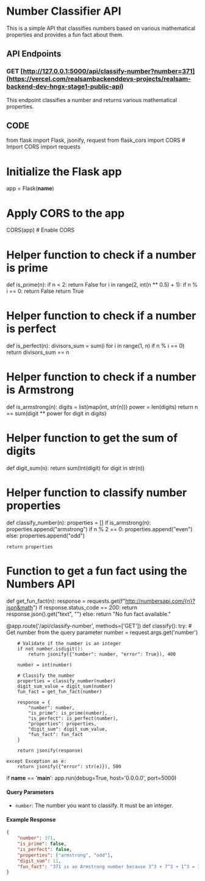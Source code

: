 # Number Classifier API

This is a simple API that classifies numbers based on various mathematical properties and provides a fun fact about them.

## API Endpoints

### GET [http://127.0.0.1:5000/api/classify-number?number=371](https://vercel.com/realsambackenddevs-projects/realsam-backend-dev-hngx-stage1-public-api)
This endpoint classifies a number and returns various mathematical properties.
## CODE
from flask import Flask, jsonify, request
from flask_cors import CORS  # Import CORS
import requests

# Initialize the Flask app
app = Flask(__name__)

# Apply CORS to the app
CORS(app)  # Enable CORS

# Helper function to check if a number is prime
def is_prime(n):
    if n < 2:
        return False
    for i in range(2, int(n ** 0.5) + 1):
        if n % i == 0:
            return False
    return True

# Helper function to check if a number is perfect
def is_perfect(n):
    divisors_sum = sum(i for i in range(1, n) if n % i == 0)
    return divisors_sum == n

# Helper function to check if a number is Armstrong
def is_armstrong(n):
    digits = list(map(int, str(n)))
    power = len(digits)
    return n == sum(digit ** power for digit in digits)

# Helper function to get the sum of digits
def digit_sum(n):
    return sum(int(digit) for digit in str(n))

# Helper function to classify number properties
def classify_number(n):
    properties = []
    if is_armstrong(n):
        properties.append("armstrong")
    if n % 2 == 0:
        properties.append("even")
    else:
        properties.append("odd")
    
    return properties

# Function to get a fun fact using the Numbers API
def get_fun_fact(n):
    response = requests.get(f"http://numbersapi.com/{n}?json&math")
    if response.status_code == 200:
        return response.json().get("text", "")
    else:
        return "No fun fact available."

@app.route('/api/classify-number', methods=['GET'])
def classify():
    try:
        # Get number from the query parameter
        number = request.args.get('number')
        
        # Validate if the number is an integer
        if not number.isdigit():
            return jsonify({"number": number, "error": True}), 400

        number = int(number)

        # Classify the number
        properties = classify_number(number)
        digit_sum_value = digit_sum(number)
        fun_fact = get_fun_fact(number)

        response = {
            "number": number,
            "is_prime": is_prime(number),
            "is_perfect": is_perfect(number),
            "properties": properties,
            "digit_sum": digit_sum_value,
            "fun_fact": fun_fact
        }

        return jsonify(response)

    except Exception as e:
        return jsonify({"error": str(e)}), 500

if __name__ == '__main__':
    app.run(debug=True, host='0.0.0.0', port=5000)


#### Query Parameters
- `number`: The number you want to classify. It must be an integer.


#### Example Response

```json
{
    "number": 371,
    "is_prime": false,
    "is_perfect": false,
    "properties": ["armstrong", "odd"],
    "digit_sum": 11,
    "fun_fact": "371 is an Armstrong number because 3^3 + 7^3 + 1^3 = 371"
}
